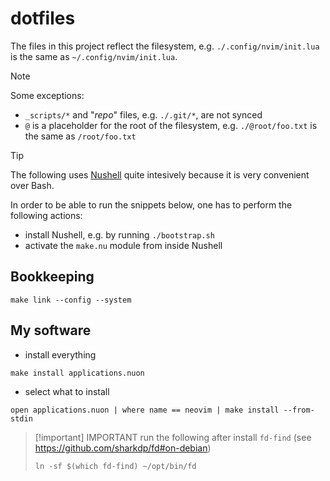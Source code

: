 # dotfiles

The files in this project reflect the filesystem, e.g. `./.config/nvim/init.lua` is the same as `~/.config/nvim/init.lua`.

> [!NOTE]
> Some exceptions:
> - `_scripts/*` and "_repo_" files, e.g. `./.git/*`, are not synced
> - `@` is a placeholder for the root of the filesystem, e.g. `./@root/foo.txt` is the same as `/root/foo.txt`

> [!TIP]
> The following uses [Nushell](https://nushell.sh) quite intesively because it is very convenient over Bash.
>
> In order to be able to run the snippets below, one has to perform the following actions:
> - install Nushell, e.g. by running `./bootstrap.sh`
> - activate the `make.nu` module from inside Nushell

## Bookkeeping
```nushell
make link --config --system
```

## My software
- install everything
```nushell
make install applications.nuon
```
- select what to install
```nushell
open applications.nuon | where name == neovim | make install --from-stdin
```

> [!important] IMPORTANT
> run the following after install `fd-find` (see https://github.com/sharkdp/fd#on-debian)
> ```shell
> ln -sf $(which fd-find) ~/opt/bin/fd
> ```
